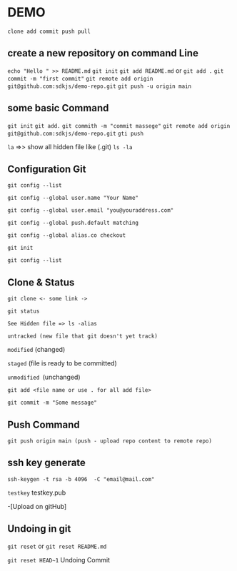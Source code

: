 # DEMO

`clone
add
commit
push
pull
`

## create a new repository on command Line

`echo "Hello " >> README.md`
`git init`
`git add README.md` or `git add .`
`git commit -m "first commit"`
`git remote add origin git@github.com:sdkjs/demo-repo.git`
`git push -u origin main`

## some basic Command

`git init`
`git add.`
`git commith -m "commit massege"`
`git remote add origin git@github.com:sdkjs/demo-repo.git`
`gti push`

`la` =>> show all hidden file like (.git)
`ls -la`

## Configuration Git

`git config --list`

`git config --global user.name "Your Name"`

`git config --global user.email "you@youraddress.com"`

`git config --global push.default matching`

`git config --global alias.co checkout`

`git init`

`git config --list`

## Clone & Status

`git clone <- some link ->`

`git status`

`See Hidden file => ls -alias`

`untracked (new file that git doesn't yet track)`

`modified` (changed)

`staged` (file is ready to be committed)

`unmodified `(unchanged)

`git add <file name or use . for all add file>`

`git commit -m "Some message"`

## Push Command

`git push origin main (push - upload repo content to remote repo)`

## ssh key generate

`ssh-keygen -t rsa -b 4096  -C "email@mail.com"`

`testkey`
testkey.pub

-[Upload on gitHub]

## Undoing in git

`git reset` or `git reset README.md`

`git reset HEAD~1` Undoing Commit

